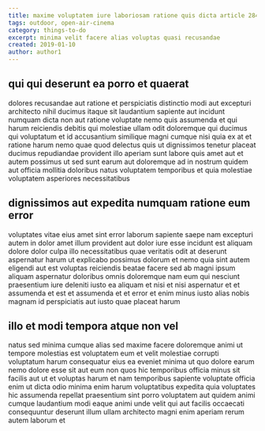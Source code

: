 ```yaml
---
title: maxime voluptatem iure laboriosam ratione quis dicta article 2848
tags: outdoor, open-air-cinema
category: things-to-do
excerpt: minima velit facere alias voluptas quasi recusandae
created: 2019-01-10
author: author1
---
```


## qui qui deserunt ea porro et quaerat

dolores recusandae aut ratione et perspiciatis distinctio modi aut excepturi architecto nihil ducimus itaque sit laudantium sapiente aut incidunt numquam dicta non aut ratione voluptate nemo quis assumenda et qui harum reiciendis debitis qui molestiae ullam odit doloremque qui ducimus qui voluptatum et id accusantium similique magni cumque nisi quia ex at et ratione harum nemo quae quod delectus quis ut dignissimos tenetur placeat ducimus repudiandae provident illo aperiam sunt labore quis amet aut et autem possimus ut sed sunt earum aut doloremque ad in nostrum quidem aut officia mollitia doloribus natus voluptatem temporibus et quia molestiae voluptatem asperiores necessitatibus

## dignissimos aut expedita numquam ratione eum error

voluptates vitae eius amet sint error laborum sapiente saepe nam excepturi autem in dolor amet illum provident aut dolor iure esse incidunt est aliquam dolore dolor culpa illo necessitatibus quae veritatis odit at deserunt aspernatur harum ut explicabo possimus dolorum et nemo quia sint autem eligendi aut est voluptas reiciendis beatae facere sed ab magni ipsum aliquam aspernatur doloribus omnis doloremque nam eum qui nesciunt praesentium iure deleniti iusto ea aliquam et nisi et nisi aspernatur et et assumenda et est et assumenda et et error et enim minus iusto alias nobis magnam id perspiciatis aut iusto quae placeat harum

## illo et modi tempora atque non vel

natus sed minima cumque alias sed maxime facere doloremque animi ut tempore molestias est voluptatem eum et velit molestiae corrupti voluptatum harum consequatur eius ea eveniet minima ut quo dolore earum nemo dolore esse sit aut eum non quos hic temporibus officia minus sit facilis aut ut et voluptas harum et nam temporibus sapiente voluptate officia enim ut dicta odio minima enim harum voluptatibus expedita quia voluptates hic assumenda repellat praesentium sint porro voluptatem aut quidem animi cumque laudantium modi eaque animi unde velit qui aut facilis occaecati consequuntur deserunt illum ullam architecto magni enim aperiam rerum autem laborum et
